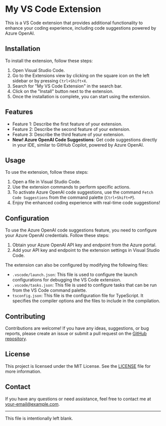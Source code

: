 # My VS Code Extension

This is a VS Code extension that provides additional functionality to enhance your coding experience, including code suggestions powered by Azure OpenAI.

## Installation

To install the extension, follow these steps:

1. Open Visual Studio Code.
2. Go to the Extensions view by clicking on the square icon on the left sidebar or by pressing `Ctrl+Shift+X`.
3. Search for "My VS Code Extension" in the search bar.
4. Click on the "Install" button next to the extension.
5. Once the installation is complete, you can start using the extension.

## Features

- Feature 1: Describe the first feature of your extension.
- Feature 2: Describe the second feature of your extension.
- Feature 3: Describe the third feature of your extension.
- **New! Azure OpenAI Code Suggestions**: Get code suggestions directly in your IDE, similar to GitHub Copilot, powered by Azure OpenAI.

## Usage

To use the extension, follow these steps:

1. Open a file in Visual Studio Code.
2. Use the extension commands to perform specific actions.
3. To activate Azure OpenAI code suggestions, use the command `Fetch Code Suggestions` from the command palette (`Ctrl+Shift+P`).
4. Enjoy the enhanced coding experience with real-time code suggestions!

## Configuration

To use the Azure OpenAI code suggestions feature, you need to configure your Azure OpenAI credentials. Follow these steps:

1. Obtain your Azure OpenAI API key and endpoint from the Azure portal.
2. Add your API key and endpoint to the extension settings in Visual Studio Code.

The extension can also be configured by modifying the following files:

- `.vscode/launch.json`: This file is used to configure the launch configurations for debugging the VS Code extension.
- `.vscode/tasks.json`: This file is used to configure tasks that can be run from the VS Code command palette.
- `tsconfig.json`: This file is the configuration file for TypeScript. It specifies the compiler options and the files to include in the compilation.

## Contributing

Contributions are welcome! If you have any ideas, suggestions, or bug reports, please create an issue or submit a pull request on the [GitHub repository](https://github.com/your-username/my-vscode-extension).

## License

This project is licensed under the MIT License. See the [LICENSE](LICENSE) file for more information.

## Contact

If you have any questions or need assistance, feel free to contact me at [your-email@example.com](mailto:your-email@example.com).

---

This file is intentionally left blank.
